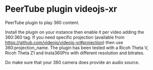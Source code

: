 # PeerTube plugin videojs-xr

PeerTube plugin to play 360 content. 

Install the plugin on your instance then enable it per video adding the 360:360 tag. 
If you need specific projection (available from https://github.com/videojs/videojs-vr#projection) then use 360:projection_name. 
The plugin has been tested with a Ricoh Theta V, Ricoh Theta Z1 and Insta360Pro with different resolution and bitrates.

Do make sure that your 360 camera does provide an audio source.